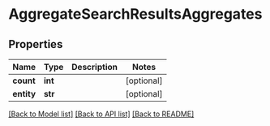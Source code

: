 # AggregateSearchResultsAggregates

## Properties
Name | Type | Description | Notes
------------ | ------------- | ------------- | -------------
**count** | **int** |  | [optional] 
**entity** | **str** |  | [optional] 

[[Back to Model list]](../README.md#documentation-for-models) [[Back to API list]](../README.md#documentation-for-api-endpoints) [[Back to README]](../README.md)


